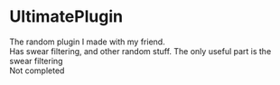 # UltimatePlugin
The random plugin I made with my friend.
<br />
Has swear filtering, and other random stuff. The only useful part is the swear filtering
<br />
Not completed
